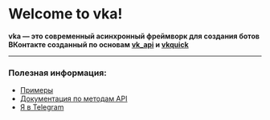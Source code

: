 #  Welcome to vka!

__vka — это современный асинхронный фреймворк для создания ботов ВКонтакте созданный по основам [vk_api](https://github.com/python273/vk_api) и [vkquick](https://github.com/deknowny/vkquick)__


***

### Полезная информация: 
* [Примеры](https://github.com/MrCreEper002/vka/tree/master/examples)
* [Документация по методам API](https://vk.com/dev/methods)
* [Я в Telegram](https://t.me/bio_major4ik)



